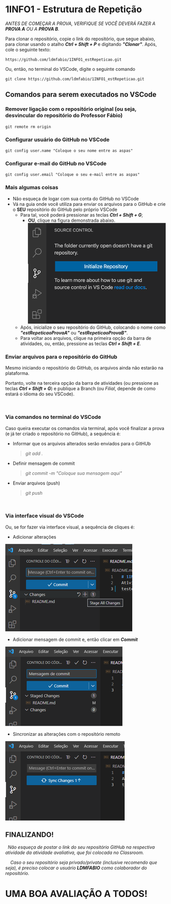 # 1INFO1 - Estrutura de Repetição

_ANTES DE COMEÇAR A PROVA, VERIFIQUE SE VOCÊ DEVERÁ FAZER A **PROVA A** OU A **PROVA B**._

Para clonar o repositório, copie o link do repositório, que segue abaixo, para clonar usando o atalho _**Ctrl + Shift + P**_ e digitando _**"Clonar"**_. Após, cole o seguinte texto:
```git
https://github.com/ldmfabio/1INFO1_estRepeticao.git
```

Ou, então, no terminal do VSCode, digite o seguinte comando
```git
git clone https://github.com/ldmfabio/1INFO1_estRepeticao.git
```

## Comandos para serem executados no VSCode

### Remover ligação com o repositório original (ou seja, desvincular do repositório do Professor Fábio)
```git
git remote rm origin
```

### Configurar usuário do GitHub no VSCode
```git
git config user.name "Coloque o seu nome entre as aspas"
```

### Configurar e-mail do GitHub no VSCode
```git
git config user.email "Coloque o seu e-mail entre as aspas"
```

### Mais algumas coisas
- Não esqueça de logar com sua conta do GitHub no VSCode
- Vá na guia onde você utiliza para enviar os arquivos para o GitHub e crie o **SEU** repositório do GitHub pelo próprio VSCode
  - Para tal, você poderá pressionar as teclas **_Ctrl + Shift + G_**;
    - **OU**, clique na figura demonstrada abaixo.
  ![Ctrl + Shift + E](ctrlshifte.png)
  - Após, inicialize o seu repositório do GitHub, colocando o nome como _**"estRepeticaoProvaA"**_ ou _**"estRepeticaoProvaB"**_.
  - Para voltar aos arquivos, clique na primeira opção da barra de atividades, ou, então, pressione as teclas **_Ctrl + Shift + E_**.

### Enviar arquivos para o repositório do GitHub

Mesmo iniciando o repositório do GitHub, os arquivos ainda não estarão na plataforma. 

Portanto, volte na terceira opção da barra de atividades (ou pressione as teclas **_Ctrl + Shift + G_**) e publique a Branch (ou _Filial_, depende de como estará o idioma do seu VSCode).

&nbsp;
&nbsp;

### **Via comandos no terminal do VSCode**
Caso queira executar os comandos via terminal, após você finalizar a prova (e já ter criado o repositório no GitHub), a sequência é:

- Informar que os arquivos alterados serão enviados para o GitHUb
    > _git add ._
- Definir mensagem de commit
    > _git commit -m "Coloque sua mensagem aqui"_
- Enviar arquivos (push)
    > _git push_

&nbsp;
&nbsp;

### **Via interface visual do VSCode**
Ou, se for fazer via interface visual, a sequência de cliques é:
- Adicionar alterações

![Stage all changes](1_stage.png)
- Adicionar mensagem de commit e, então clicar em **_Commit_**

![Commit message](2_commit.png)
- Sincronizar as alterações com o repositório remoto

![Sync Changes](3_syncChanges.png)


## **FINALIZANDO!**

&nbsp;
_Não esqueça de postar o link do seu repositório GitHub na respectiva atividade da atividade avaliativa, que foi colocada no Classroom._

&nbsp;
&nbsp;
_Caso o seu repositório seja privado/private (inclusive recomendo que seja), é preciso colocar o usuário **LDMFABIO** como colaborador do repositório._


# **UMA BOA AVALIAÇÃO A TODOS!**